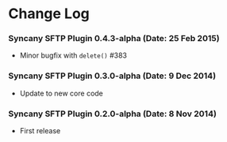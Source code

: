 Change Log
==========

### Syncany SFTP Plugin 0.4.3-alpha (Date: 25 Feb 2015)
- Minor bugfix with `delete()` #383

### Syncany SFTP Plugin 0.3.0-alpha (Date: 9 Dec 2014)
- Update to new core code

### Syncany SFTP Plugin 0.2.0-alpha (Date: 8 Nov 2014)
- First release

